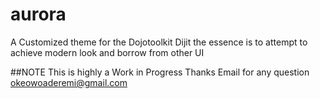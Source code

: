 # aurora
A Customized theme for the Dojotoolkit Dijit the essence is to attempt to achieve modern look and borrow from other UI

##NOTE
This is highly a Work in Progress Thanks
Email for any question okeowoaderemi@gmail.com
